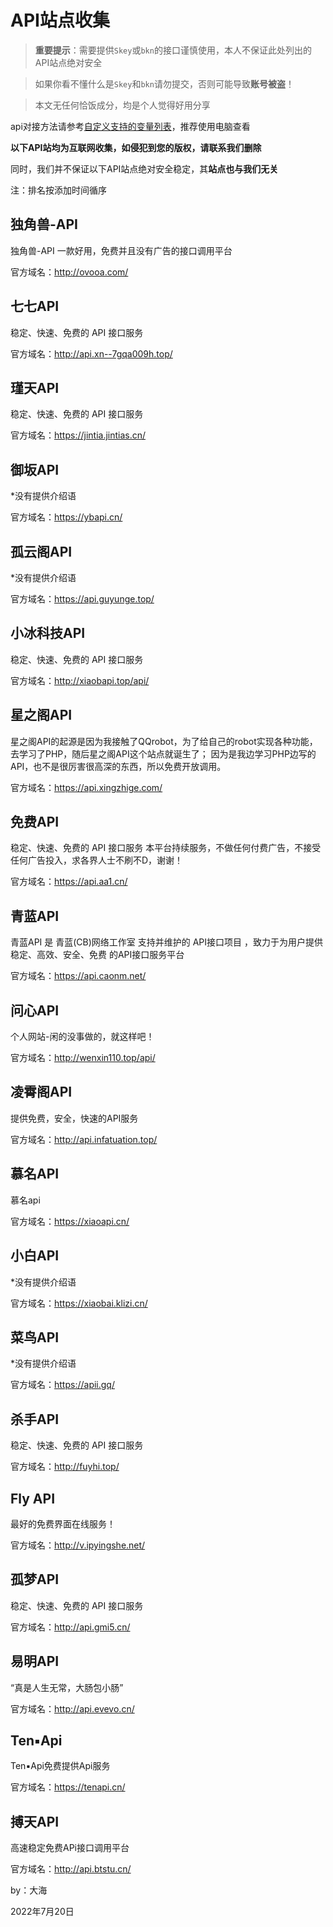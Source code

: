 # API站点收集

>**重要提示**：需要提供`Skey`或`bkn`的接口谨慎使用，本人不保证此处列出的API站点绝对安全

>如果你看不懂什么是`Skey`和`bkn`请勿提交，否则可能导致**账号被盗**！

>本文无任何恰饭成分，均是个人觉得好用分享

api对接方法请参考[自定义支持的变量列表](/cmd?id=自定义支持的变量列表)，推荐使用电脑查看

**以下API站均为互联网收集，如侵犯到您的版权，请联系我们删除**

同时，我们并不保证以下API站点绝对安全稳定，其**站点也与我们无关**

注：排名按添加时间循序

## 独角兽-API

独角兽-API 一款好用，免费并且没有广告的接口调用平台

官方域名：http://ovooa.com/

## 七七API

稳定、快速、免费的 API 接口服务

官方域名：http://api.xn--7gqa009h.top/

## 瑾天API

稳定、快速、免费的 API 接口服务

官方域名：https://jintia.jintias.cn/

## 御坂API

*没有提供介绍语

官方域名：https://ybapi.cn/

## 孤云阁API

*没有提供介绍语

官方域名：https://api.guyunge.top/

## 小冰科技API

稳定、快速、免费的 API 接口服务

官方域名：http://xiaobapi.top/api/

## 星之阁API

星之阁API的起源是因为我接触了QQrobot，为了给自己的robot实现各种功能，去学习了PHP，随后星之阁API这个站点就诞生了；
因为是我边学习PHP边写的API，也不是很厉害很高深的东西，所以免费开放调用。

官方域名：https://api.xingzhige.com/

## 免费API

稳定、快速、免费的 API 接口服务
本平台持续服务，不做任何付费广告，不接受任何广告投入，求各界人士不刷不D，谢谢！

官方域名：https://api.aa1.cn/

## 青蓝API

青蓝API 是 青蓝(CB)网络工作室 支持并维护的 API接口项目 ，致力于为用户提供 稳定、高效、安全、免费 的API接口服务平台

官方域名：https://api.caonm.net/

## 问心API

个人网站-闲的没事做的，就这样吧！

官方域名：http://wenxin110.top/api/

## 凌霄阁API

提供免费，安全，快速的API服务

官方域名：http://api.infatuation.top/

## 慕名API

慕名api

官方域名：https://xiaoapi.cn/

## 小白API

*没有提供介绍语

官方域名：https://xiaobai.klizi.cn/

## 菜鸟API

*没有提供介绍语

官方域名：https://apii.gq/

## 杀手API

稳定、快速、免费的 API 接口服务

官方域名：http://fuyhi.top/

## Fly API

最好的免费界面在线服务！

官方域名：http://v.ipyingshe.net/

## 孤梦API

稳定、快速、免费的 API 接口服务

官方域名：http://api.gmi5.cn/

## 易明API

“真是人生无常，大肠包小肠”

官方域名：http://api.evevo.cn/

## Ten▪Api

Ten▪Api免费提供Api服务

官方域名：https://tenapi.cn/

## 搏天API

高速稳定免费APi接口调用平台

官方域名：http://api.btstu.cn/

by：大海

2022年7月20日